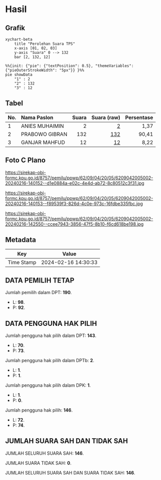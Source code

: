 # Hasil

## Grafik

```mermaid
xychart-beta
    title "Perolehan Suara TPS"
    x-axis [01, 02, 03]
    y-axis "Suara" 0 --> 132
    bar [2, 132, 12]
```

```mermaid
%%{init: {"pie": {"textPosition": 0.5}, "themeVariables": {"pieOuterStrokeWidth": "5px"}} }%%
pie showData
    "1" : 2
    "2" : 132
    "3" : 12
```

## Tabel

| No. | Nama Paslon    | Suara | Suara (raw) | Persentase |
|:--- |:-------------- | -----:| -----------:| ----------:|
| 1   | ANIES MUHAIMIN | 2     | [2][p-1]    | 1,37       |
| 2   | PRABOWO GIBRAN | 132   | [132][p-2]  | 90,41      |
| 3   | GANJAR MAHFUD  | 12    | [12][p-3]   | 8,22       |


[p-1]: https://github.com/gigit-pemilu/pemilu-2024-62-kalimantan-tengah/blob/main/pilpres/hitung-suara/sub/62-kalimantan-tengah/sub/09-lamandau/sub/04-bulik-timur/sub/2005-toka/sub/002-tps/sub/paslon-1.txt
[p-2]: https://github.com/gigit-pemilu/pemilu-2024-62-kalimantan-tengah/blob/main/pilpres/hitung-suara/sub/62-kalimantan-tengah/sub/09-lamandau/sub/04-bulik-timur/sub/2005-toka/sub/002-tps/sub/paslon-2.txt
[p-3]: https://github.com/gigit-pemilu/pemilu-2024-62-kalimantan-tengah/blob/main/pilpres/hitung-suara/sub/62-kalimantan-tengah/sub/09-lamandau/sub/04-bulik-timur/sub/2005-toka/sub/002-tps/sub/paslon-3.txt

## Foto C Plano

https://sirekap-obj-formc.kpu.go.id/8757/pemilu/ppwp/62/09/04/20/05/6209042005002-20240216-140152--d1e0884a-e02c-4e4d-ab72-8c80512c3f31.jpg

https://sirekap-obj-formc.kpu.go.id/8757/pemilu/ppwp/62/09/04/20/05/6209042005002-20240216-140153--f89539f3-826d-4c0e-973c-16fdbe335fbc.jpg

https://sirekap-obj-formc.kpu.go.id/8757/pemilu/ppwp/62/09/04/20/05/6209042005002-20240216-142550--ccee7943-3856-47f5-8b10-f6cd618be198.jpg


## Metadata

| Key        | Value               |
| ---------- | ------------------- |
| Time Stamp | 2024-02-16 14:30:33 |


## DATA PEMILIH TETAP

Jumlah pemilih dalam DPT: **190**.
 * L: **98**.
 * P: **92**.

## DATA PENGGUNA HAK PILIH

Jumlah pengguna hak pilih dalam DPT: **143**.
 * L: **70**.
 * P: **73**.

Jumlah pengguna hak pilih dalam DPTb: **2**.
 * L: **1**.
 * P: **1**.

Jumlah pengguna hak pilih dalam DPK: **1**.
 * L: **1**.
 * P: **0**.

Jumlah pengguna hak pilih: **146**.
 * L: **72**.
 * P: **74**.

## JUMLAH SUARA SAH DAN TIDAK SAH

JUMLAH SELURUH SUARA SAH: **146**.

JUMLAH SUARA TIDAK SAH: **0**.

JUMLAH SELURUH SUARA SAH DAN SUARA TIDAK SAH: **146**.


